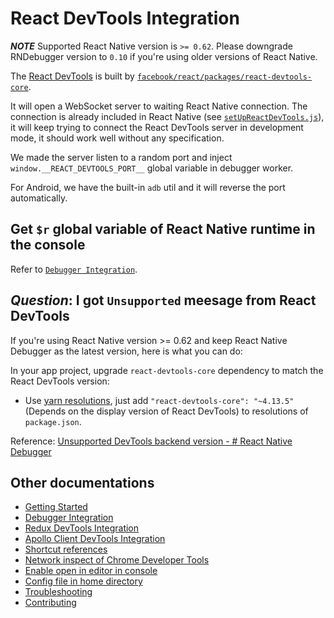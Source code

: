 # React DevTools Integration

**_NOTE_** Supported React Native version is `>= 0.62`. Please downgrade RNDebugger version to `0.10` if you're using older versions of React Native.

The [React DevTools](https://reactnative.dev/docs/debugging#react-developer-tools) is built by [`facebook/react/packages/react-devtools-core`](https://github.com/facebook/react/tree/master/packages/react-devtools-core).

It will open a WebSocket server to waiting React Native connection. The connection is already included in React Native (see [`setUpReactDevTools.js`](https://github.com/facebook/react-native/blob/0.62-stable/Libraries/Core/setUpReactDevTools.js)), it will keep trying to connect the React DevTools server in development mode, it should work well without any specification.

We made the server listen to a random port and inject `window.__REACT_DEVTOOLS_PORT__` global variable in debugger worker.

For Android, we have the built-in `adb` util and it will reverse the port automatically.

## Get `$r` global variable of React Native runtime in the console

Refer to [`Debugger Integration`](debugger-integration.md#debugging-tips).

## __*Question*__: I got `Unsupported` meesage from React DevTools

If you're using React Native version >= 0.62 and keep React Native Debugger as the latest version, here is what you can do:

In your app project, upgrade `react-devtools-core` dependency to match the React DevTools version:

- Use [yarn resolutions](https://classic.yarnpkg.com/en/docs/selective-version-resolutions/), just add `"react-devtools-core": "~4.13.5"` (Depends on the display version of React DevTools) to resolutions of `package.json`.

Reference: [Unsupported DevTools backend version - # React Native Debugger](https://gist.github.com/bvaughn/4bc90775530873fdf8e7ade4a039e579#react-native-debugger)

## Other documentations

- [Getting Started](getting-started.md)
- [Debugger Integration](debugger-integration.md)
- [Redux DevTools Integration](redux-devtools-integration.md)
- [Apollo Client DevTools Integration](apollo-client-devtools-integration.md)
- [Shortcut references](shortcut-references.md)
- [Network inspect of Chrome Developer Tools](network-inspect-of-chrome-devtools.md)
- [Enable open in editor in console](enable-open-in-editor-in-console.md)
- [Config file in home directory](config-file-in-home-directory.md)
- [Troubleshooting](troubleshooting.md)
- [Contributing](contributing.md)
